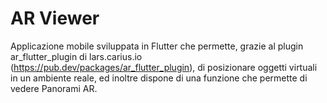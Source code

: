 # AR Viewer

Applicazione mobile sviluppata in Flutter che permette, grazie al plugin ar_flutter_plugin di lars.carius.io (https://pub.dev/packages/ar_flutter_plugin), di posizionare oggetti virtuali in un ambiente reale, ed inoltre dispone di una funzione che permette di vedere Panorami AR. 



